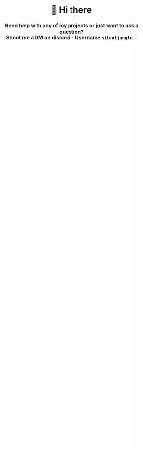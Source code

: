 <h1 align="center">👋 Hi there</h1>
<h3 align="center">Need help with any of my projects or just want to ask a question?<br>Shoot me a DM on discord - Username <code>silentjungle.</code>.</h3>

<p align="center">
  <img align="center" src="/github-metrics.svg" alt="Metrics" width="400">
</p>
